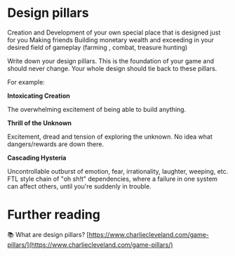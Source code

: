 # Design pillars

Creation and Development of your own special place that is designed just for you
 Making friends
 Building monetary wealth and exceeding in your desired field of gameplay (farming , combat, treasure hunting)

Write down your design pillars. This is the foundation of your game and should never change. Your whole design should tie back to these pillars.

For example:

**Intoxicating Creation**

The overwhelming excitement of being able to build anything.

**Thrill of the Unknown**

Excitement, dread and tension of exploring the unknown. No idea what dangers/rewards are down there.

**Cascading Hysteria**

Uncontrollable outburst of emotion, fear, irrationality, laughter, weeping, etc. FTL style chain of "oh sh!t" dependencies, where a failure in one system can affect others, until you're suddenly in trouble.
# Further reading


📚 What are design pillars?
[https://www.charliecleveland.com/game-pillars/](https://www.charliecleveland.com/game-pillars/)

